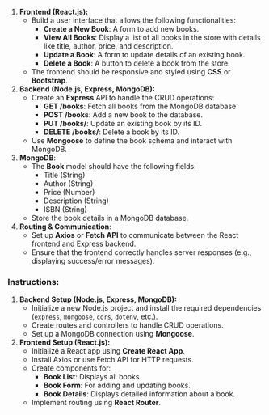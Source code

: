 1. **Frontend (React.js):**
    - Build a user interface that allows the following functionalities:
        - **Create a New Book**: A form to add new books.
        - **View All Books**: Display a list of all books in the store with details like title, author, price, and description.
        - **Update a Book**: A form to update details of an existing book.
        - **Delete a Book**: A button to delete a book from the store.
    - The frontend should be responsive and styled using **CSS** or **Bootstrap**.
2. **Backend (Node.js, Express, MongoDB):**
    - Create an **Express** API to handle the CRUD operations:
        - **GET /books**: Fetch all books from the MongoDB database.
        - **POST /books**: Add a new book to the database.
        - **PUT /books/**: Update an existing book by its ID.
        - **DELETE /books/**: Delete a book by its ID.
    - Use **Mongoose** to define the book schema and interact with MongoDB.
3. **MongoDB**:
    - The **Book** model should have the following fields:
        - Title (String)
        - Author (String)
        - Price (Number)
        - Description (String)
        - ISBN (String)
    - Store the book details in a MongoDB database.
4. **Routing & Communication**:
    - Set up **Axios** or **Fetch API** to communicate between the React frontend and Express backend.
    - Ensure that the frontend correctly handles server responses (e.g., displaying success/error messages).

### **Instructions:**

1. **Backend Setup (Node.js, Express, MongoDB):**
    - Initialize a new Node.js project and install the required dependencies (`express`, `mongoose`, `cors`, `dotenv`, etc.).
    - Create routes and controllers to handle CRUD operations.
    - Set up a MongoDB connection using **Mongoose**.
2. **Frontend Setup (React.js):**
    - Initialize a React app using **Create React App**.
    - Install Axios or use Fetch API for HTTP requests.
    - Create components for:
        - **Book List**: Displays all books.
        - **Book Form**: For adding and updating books.
        - **Book Details**: Displays detailed information about a book.
    - Implement routing using **React Router**.
